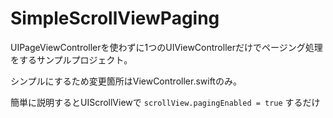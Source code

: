# SimpleScrollViewPaging

UIPageViewControllerを使わずに1つのUIViewControllerだけでページング処理をするサンプルプロジェクト。

シンプルにするため変更箇所はViewController.swiftのみ。

簡単に説明するとUIScrollViewで
`scrollView.pagingEnabled = true`
するだけ
